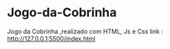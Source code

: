 # Jogo-da-Cobrinha
Jogo da Cobrinha ,realizado com HTML, Js e Css
link : http://127.0.0.1:5500/index.html

